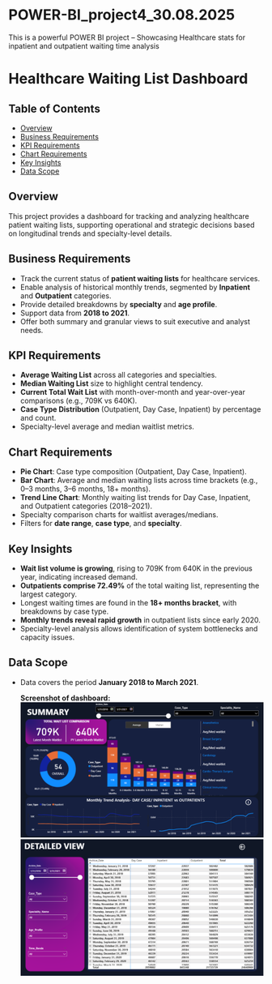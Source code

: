 # POWER-BI_project4_30.08.2025
This is a powerful POWER BI project – Showcasing Healthcare stats for inpatient and outpatient waiting time analysis

# Healthcare Waiting List Dashboard

## Table of Contents
- [Overview](#overview)
- [Business Requirements](#business-requirements)
- [KPI Requirements](#kpi-requirements)
- [Chart Requirements](#chart-requirements)
- [Key Insights](#key-insights)
- [Data Scope](#data-scope)

## Overview

This project provides a dashboard for tracking and analyzing healthcare patient waiting lists, supporting operational and strategic decisions based on longitudinal trends and specialty-level details.


## Business Requirements

- Track the current status of **patient waiting lists** for healthcare services.
- Enable analysis of historical monthly trends, segmented by **Inpatient** and **Outpatient** categories.
- Provide detailed breakdowns by **specialty** and **age profile**.
- Support data from **2018 to 2021**.
- Offer both summary and granular views to suit executive and analyst needs.


## KPI Requirements

- **Average Waiting List** across all categories and specialties.
- **Median Waiting List** size to highlight central tendency.
- **Current Total Wait List** with month-over-month and year-over-year comparisons (e.g., 709K vs 640K).
- **Case Type Distribution** (Outpatient, Day Case, Inpatient) by percentage and count.
- Specialty-level average and median waitlist metrics.


## Chart Requirements

- **Pie Chart**: Case type composition (Outpatient, Day Case, Inpatient).
- **Bar Chart**: Average and median waiting lists across time brackets (e.g., 0–3 months, 3–6 months, 18+ months).
- **Trend Line Chart**: Monthly waiting list trends for Day Case, Inpatient, and Outpatient categories (2018–2021).
- Specialty comparison charts for waitlist averages/medians.
- Filters for **date range**, **case type**, and **specialty**.


## Key Insights

- **Wait list volume is growing**, rising to 709K from 640K in the previous year, indicating increased demand.
- **Outpatients comprise 72.49%** of the total waiting list, representing the largest category.
- Longest waiting times are found in the **18+ months bracket**, with breakdowns by case type.
- **Monthly trends reveal rapid growth** in outpatient lists since early 2020.
- Specialty-level analysis allows identification of system bottlenecks and capacity issues.


## Data Scope

- Data covers the period **January 2018 to March 2021**.

  **Screenshot of dashboard:**  
![Preview of dashboard](https://github.com/Arijeet226/POWER-BI_project4_30.08.2025/blob/62c6d52c6a949ae68a5603ae32a1104ee3f1805a/Screenshot%202025-08-30%20105122.png)
![Preview of Detail_page](https://github.com/Arijeet226/POWER-BI_project4_30.08.2025/blob/a1500c5be2a9f70dd024f18ed9b9ebe78cc92206/Screenshot%202025-08-30%20105204.png)


